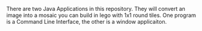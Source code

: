 There are two Java Applications in this repository.  They will convert an image into a mosaic you can build in lego with 1x1 round tiles.  One program is a Command Line Interface, the other is a window applicaiton.
